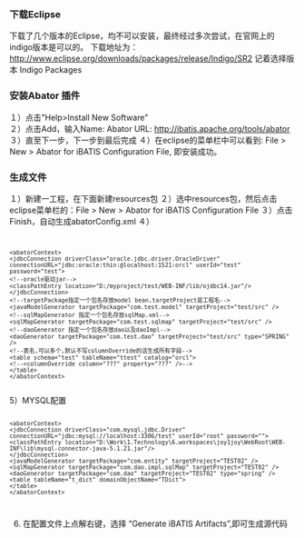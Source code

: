 ### 下载Eclipse ###
下载了几个版本的Eclipse，均不可以安装，最终经过多次尝试，在官网上的indigo版本是可以的。
下载地址为：http://www.eclipse.org/downloads/packages/release/Indigo/SR2 
记着选择版本 Indigo Packages
### 安装Abator 插件 ###

１）点击"Help>Install New Software"  
２）点击Add，输入Name:  Abator      URL: http://ibatis.apache.org/tools/abator
３）直至下一步，下一步到最后完成
４）在eclipse的菜单栏中可以看到: File > New > Abator  for iBATIS Configuration File,  即安装成功。

### 生成文件 ###
１）新建一工程，在下面新建resources包
２）选中resources包，然后点击eclipse菜单栏的：File > New > Abator  for iBATIS Configuration File
３）点击Finish，自动生成abatorConfig.xml
４）<code>

    <abatorContext>  
    <jdbcConnection driverClass="oracle.jdbc.driver.OracleDriver"   connectionURL="jdbc:oracle:thin:@localhost:1521:orcl" userId="test" password="test">  
    <!--oracle驱动jar-->  
    <classPathEntry location="D:/myproject/test/WEB-INF/lib/ojdbc14.jar"/>  
    </jdbcConnection>  
    <!--targetPackage指定一个包名存放model bean,targetProject是工程名-->  
    <javaModelGenerator targetPackage="com.test.model" targetProject="test/src" />  
    <!--sqlMapGenerator 指定一个包名存放sqlMap.xml-->  
    <sqlMapGenerator targetPackage="com.test.sqlmap" targetProject="test/src" />  
    <!--daoGenerator 指定一个包名存放dao以及daoImpl-->  
    <daoGenerator targetPackage="com.test.dao" targetProject="test/src" type="SPRING" />  
    <!--表名,可以多个,默认不写columnOverride的话生成所有字段-->  
    <table schema="test" tableName="ttest" catalog="orcl">  
    <!--<columnOverride column="???" property="???" />-->  
    </table>  
    </abatorContext>  
</code>
5）MYSQL配置

<code>
    
    <abatorContext>
    <jdbcConnection driverClass="com.mysql.jdbc.Driver" connectionURL="jdbc:mysql://localhost:3306/test" userId="root" password="">
    <classPathEntry location="D:\Work\1.Technology\6.workspaces\joy1joy\WebRoot\WEB-INF\lib\mysql-connector-java-5.1.21.jar"/>
    </jdbcConnection>
    <javaModelGenerator targetPackage="com.entity" targetProject="TEST02" />
    <sqlMapGenerator targetPackage="com.dao.impl.sqlMap" targetProject="TEST02" />
    <daoGenerator targetPackage="com.dao" targetProject="TEST02" type="spring" />
    <table tableName="t_dict" domainObjectName="TDict">
    </table>
    </abatorContext>

</code>

6) 在配置文件上点解右键，选择 “Generate iBATIS Artifacts”,即可生成源代码

